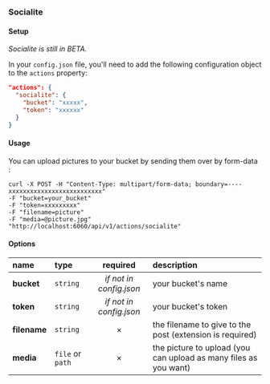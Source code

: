### Socialite

#### Setup

_Socialite is still in BETA._

In your `config.json` file, you'll need to add the following configuration object to the `actions` property:

```json
"actions": {
  "socialite": {
    "bucket": "xxxxx",
    "token": "xxxxxx"
  }
}
```

#### Usage

You can upload pictures to your bucket by sending them over by form-data :

```cURL
curl -X POST -H "Content-Type: multipart/form-data; boundary=----xxxxxxxxxxxxxxxxxxxxxxxxxx"
-F "bucket=your_bucket"
-F "token=xxxxxxxxx"
-F "filename=picture"
-F "media=@picture.jpg"
"http://localhost:6060/api/v1/actions/socialite"
```

#### Options

|name|type|required|description|
|:---|:---|:---:|:---|
|**bucket**|`string`|_if not in config.json_|your bucket's name|
|**token**|`string`|_if not in config.json_|your bucket's token|
|**filename**|`string`|&times;|the filename to give to the post (extension is required)|
|**media**|`file` or `path`|&times;|the picture to upload (you can upload as many files as you want)|
